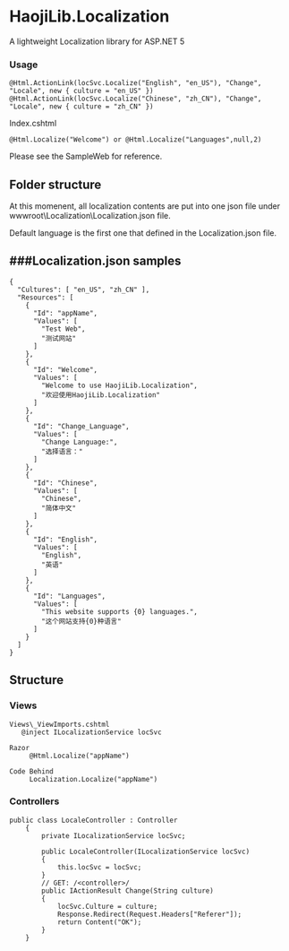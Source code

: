 ﻿HaojiLib.Localization
============

A lightweight Localization library for ASP.NET 5



### Usage

	@Html.ActionLink(locSvc.Localize("English", "en_US"), "Change", "Locale", new { culture = "en_US" })
	@Html.ActionLink(locSvc.Localize("Chinese", "zh_CN"), "Change", "Locale", new { culture = "zh_CN" })

Index.cshtml

    @Html.Localize("Welcome") or @Html.Localize("Languages",null,2)

Please see the SampleWeb for reference.

Folder structure
--------------- 
At this momenent, all localization contents are put into one json file under wwwroot\Localization\Localization.json file.  

Default language is the first one that defined in the Localization.json file.


###Localization.json samples
---------------  
	{
	  "Cultures": [ "en_US", "zh_CN" ],
	  "Resources": [
		{
		  "Id": "appName",
		  "Values": [
			"Test Web",
			"测试网站"
		  ]
		},
		{
		  "Id": "Welcome",
		  "Values": [
			"Welcome to use HaojiLib.Localization",
			"欢迎使用HaojiLib.Localization"
		  ]
		},
		{
		  "Id": "Change_Language",
		  "Values": [
			"Change Language:",
			"选择语言："
		  ]
		},
		{
		  "Id": "Chinese",
		  "Values": [
			"Chinese",
			"简体中文"
		  ]
		},
		{
		  "Id": "English",
		  "Values": [
			"English",
			"英语"
		  ]
		},
		{
		  "Id": "Languages",
		  "Values": [
			"This website supports {0} languages.",
			"这个网站支持{0}种语言"
		  ]
		}
	  ]
	}

Structure
---------------

### Views
    Views\_ViewImports.cshtml
	   @inject ILocalizationService locSvc

    Razor
         @Html.Localize("appName")         
      
    Code Behind
         Localization.Localize("appName")         
		 
### Controllers

```
public class LocaleController : Controller
    {
        private ILocalizationService locSvc;

        public LocaleController(ILocalizationService locSvc)
        {
            this.locSvc = locSvc;
        }
        // GET: /<controller>/
        public IActionResult Change(String culture)
        {
            locSvc.Culture = culture;
            Response.Redirect(Request.Headers["Referer"]);
            return Content("OK");
        }
    }
```
